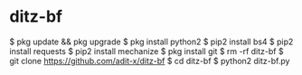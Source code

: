 # ditz-bf
$ pkg update &amp;&amp; pkg upgrade  $ pkg install python2  $ pip2 install bs4  $ pip2 install requests  $ pip2 install mechanize  $ pkg install git  $ rm -rf ditz-bf  $ git clone https://github.com/adit-x/ditz-bf $ cd ditz-bf  $ python2 ditz-bf.py
